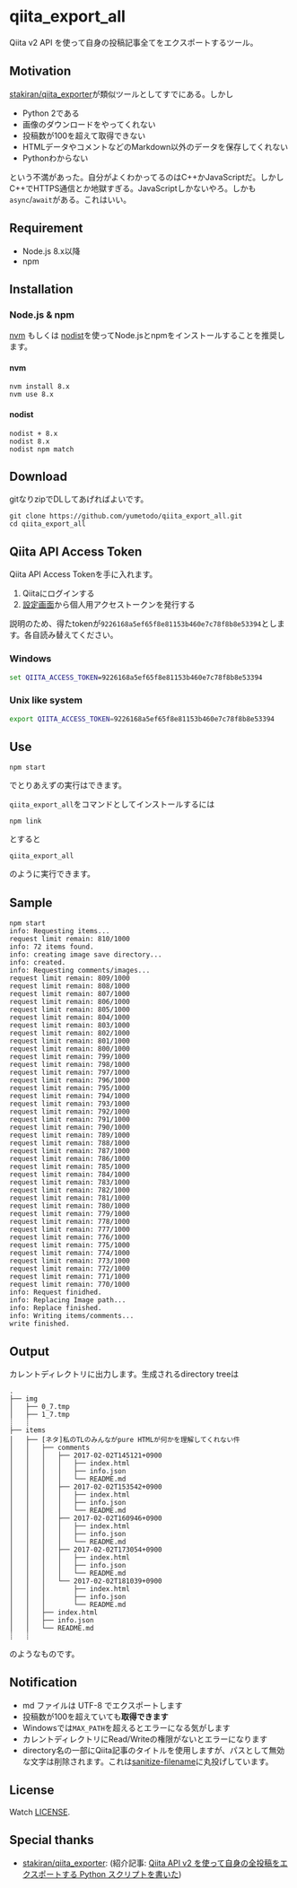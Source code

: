 # qiita_export_all

Qiita v2 API を使って自身の投稿記事全てをエクスポートするツール。

## Motivation

[stakiran/qiita_exporter](https://github.com/stakiran/qiita_exporter)が類似ツールとしてすでにある。しかし

- Python 2である
- 画像のダウンロードをやってくれない
- 投稿数が100を超えて取得できない
- HTMLデータやコメントなどのMarkdown以外のデータを保存してくれない
- Pythonわからない

という不満があった。自分がよくわかってるのはC++かJavaScriptだ。しかしC++でHTTPS通信とか地獄すぎる。JavaScriptしかないやろ。しかも`async`/`await`がある。これはいい。

## Requirement

- Node.js 8.x以降
- npm

## Installation

### Node.js & npm

[nvm](https://github.com/creationix/nvm) もしくは [nodist](https://github.com/marcelklehr/nodist)を使ってNode.jsとnpmをインストールすることを推奨します。

#### nvm

```plain
nvm install 8.x
nvm use 8.x
```

#### nodist

```plain
nodist + 8.x
nodist 8.x
nodist npm match
```

## Download

gitなりzipでDLしてあげればよいです。

```plain
git clone https://github.com/yumetodo/qiita_export_all.git
cd qiita_export_all
```

## Qiita API Access Token

Qiita API Access Tokenを手に入れます。

1. Qiitaにログインする
2. [設定画面](https://qiita.com/settings/applications)から個人用アクセストークンを発行する

説明のため、得たtokenが`9226168a5ef65f8e81153b460e7c78f8b8e53394`とします。各自読み替えてください。

### Windows

```cmd
set QIITA_ACCESS_TOKEN=9226168a5ef65f8e81153b460e7c78f8b8e53394
```

### Unix like system

```bash
export QIITA_ACCESS_TOKEN=9226168a5ef65f8e81153b460e7c78f8b8e53394
```

## Use

```plain
npm start
```

でとりあえずの実行はできます。

`qiita_export_all`をコマンドとしてインストールするには

```plain
npm link
```

とすると

```plain
qiita_export_all
```

のように実行できます。

## Sample

```plain
npm start
info: Requesting items...
request limit remain: 810/1000
info: 72 items found.
info: creating image save directory...
info: created.
info: Requesting comments/images...
request limit remain: 809/1000
request limit remain: 808/1000
request limit remain: 807/1000
request limit remain: 806/1000
request limit remain: 805/1000
request limit remain: 804/1000
request limit remain: 803/1000
request limit remain: 802/1000
request limit remain: 801/1000
request limit remain: 800/1000
request limit remain: 799/1000
request limit remain: 798/1000
request limit remain: 797/1000
request limit remain: 796/1000
request limit remain: 795/1000
request limit remain: 794/1000
request limit remain: 793/1000
request limit remain: 792/1000
request limit remain: 791/1000
request limit remain: 790/1000
request limit remain: 789/1000
request limit remain: 788/1000
request limit remain: 787/1000
request limit remain: 786/1000
request limit remain: 785/1000
request limit remain: 784/1000
request limit remain: 783/1000
request limit remain: 782/1000
request limit remain: 781/1000
request limit remain: 780/1000
request limit remain: 779/1000
request limit remain: 778/1000
request limit remain: 777/1000
request limit remain: 776/1000
request limit remain: 775/1000
request limit remain: 774/1000
request limit remain: 773/1000
request limit remain: 772/1000
request limit remain: 771/1000
request limit remain: 770/1000
info: Request finidhed.
info: Replacing Image path...
info: Replace finished.
info: Writing items/comments...
write finished.
```

## Output

カレントディレクトリに出力します。生成されるdirectory treeは

```plain
.
├── img
│   ├── 0_7.tmp
│   ├── 1_7.tmp
┊   ┊
├── items
│   ├── [ネタ]私のTLのみんながpure HTMLが何かを理解してくれない件
│   │   ├── comments
│   │   │   ├── 2017-02-02T145121+0900
│   │   │   │   ├── index.html
│   │   │   │   ├── info.json
│   │   │   │   └── README.md
│   │   │   ├── 2017-02-02T153542+0900
│   │   │   │   ├── index.html
│   │   │   │   ├── info.json
│   │   │   │   └── README.md
│   │   │   ├── 2017-02-02T160946+0900
│   │   │   │   ├── index.html
│   │   │   │   ├── info.json
│   │   │   │   └── README.md
│   │   │   ├── 2017-02-02T173054+0900
│   │   │   │   ├── index.html
│   │   │   │   ├── info.json
│   │   │   │   └── README.md
│   │   │   └── 2017-02-02T181039+0900
│   │   │       ├── index.html
│   │   │       ├── info.json
│   │   │       └── README.md
│   │   ├── index.html
│   │   ├── info.json
│   │   └── README.md
┊   ┊
```

のようなものです。

## Notification

- md ファイルは UTF-8 でエクスポートします
- 投稿数が100を超えていても**取得できます**
- Windowsでは`MAX_PATH`を超えるとエラーになる気がします
- カレントディレクトリにRead/Writeの権限がないとエラーになります
- directory名の一部にQiita記事のタイトルを使用しますが、パスとして無効な文字は削除されます。これは[sanitize-filename](https://www.npmjs.com/package/sanitize-filename)に丸投げしています。

## License

Watch [LICENSE](./LICENSE).

## Special thanks

- [stakiran/qiita_exporter](https://github.com/stakiran/qiita_exporter): (紹介記事: [Qiita API v2 を使って自身の全投稿をエクスポートする Python スクリプトを書いた](https://qiita.com/sta/items/5074df5fcb81d890897b))
